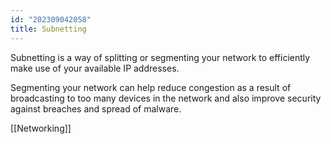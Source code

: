 ```yaml
---
id: "202309042058"
title: Subnetting
---
```


Subnetting is a way of splitting or segmenting your network to efficiently make use of your available IP addresses.

Segmenting your network can help reduce congestion as a result of broadcasting to too many devices in the network and also improve security against breaches and spread of malware.

[[Networking]]
